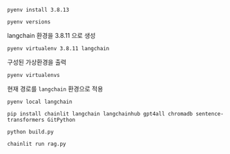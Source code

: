 
```
pyenv install 3.8.13
```

```
pyenv versions
```

langchain 환경을 3.8.11 으로 생성
```
pyenv virtualenv 3.8.11 langchain
```

구성된 가상환경을 출력
```
pyenv virtualenvs
```

현재 경로를 `langchain` 환경으로 적용
```
pyenv local langchain
```

```
pip install chainlit langchain langchainhub gpt4all chromadb sentence-transformers GitPython
```

```
python build.py
```

```
chainlit run rag.py
```